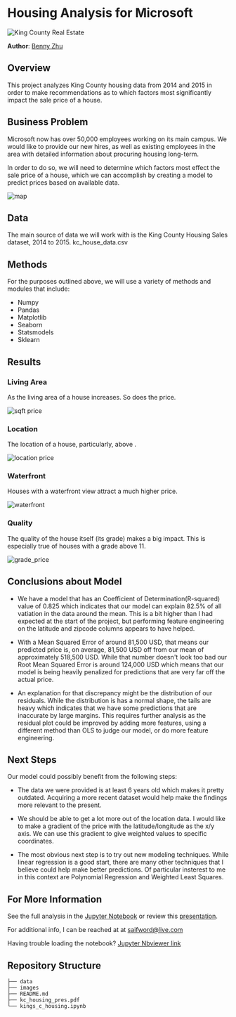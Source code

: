 

# Housing Analysis for Microsoft
![King County Real Estate](./images/microsoft-headquarters-exterior.jpg)

**Author**: [Benny Zhu](mailto:bennyzhu@buffalo.edu)

## **Overview**
 
This project analyzes King County housing data from 2014 and 2015 in order to make recommendations as to which factors most significantly impact the sale price of a house.

## **Business Problem**


Microsoft now has over 50,000 employees working on its main campus.  We would like to provide our new hires, as well as existing employees in the area with detailed information about procuring housing long-term.

In order to do so, we will need to determine which factors most effect the sale price of a house, which we can accomplish by creating a model to predict prices based on available data.

![map](./images/bing_map.png)


## **Data**

The main source of data we will work with is the King County Housing Sales dataset, 2014 to 2015.
    kc_house_data.csv


## **Methods**

For the purposes outlined above, we will use a variety of methods and modules that include:

* Numpy
* Pandas
* Matplotlib
* Seaborn
* Statsmodels
* Sklearn

## **Results**

### **Living Area**
As the living area of a house increases. So does the price.

![sqft price](./images/sqft_price.png)

### **Location**
The location of a house, particularly, above .

![location price](./images/location_price.png)

### **Waterfront**

Houses with a waterfront view attract a much higher price.

![waterfront](./images/waterfront_price.png)

### **Quality**

The quality of the house itself (its grade) makes a big impact.  This is especially true of houses with a grade above 11.

![grade_price](./images/grade_price.png)


## **Conclusions about Model**

* We have a model that has an Coefficient of Determination(R-squared) value of 0.825 which indicates that our model can explain 82.5% of all vatiation in the data around the mean.  This is a bit higher than I had expected at the start of the project, but performing feature engineering on the latitude and zipcode columns appears to have helped.

* With a Mean Squared Error of around 81,500 USD, that means our predicted price is, on average, 81,500 USD off from our mean of approximately 518,500 USD. While that number doesn't look too bad our Root Mean Squared Error is around 124,000 USD which means that our model is being heavily penalized for predictions that are very far off the actual price.

* An explanation for that discrepancy might be the distribution of our residuals.  While the distribution is has a normal shape, the tails are heavy which indicates that we have some predictions that are inaccurate by large margins.  This requires further analysis as the residual plot could be improved by adding more features, using a different method than OLS to judge our model, or do more feature engineering. 

## **Next Steps**

Our model could possibly benefit from the following steps:

* The data we were provided is at least 6 years old which makes it pretty outdated. Acquiring a more recent dataset would help make the findings more relevant to the present.

* We should be able to get a lot more out of the location data. I would like to make a gradient of the price with the latitude/longitude as the x/y axis. We can use this gradient to give weighted values to specific coordinates.

* The most obvious next step is to try out new modeling techniques. While linear regression is a good start, there are many other techniques that I believe could help make better predictions. Of particular insterest to me in this context are Polynomial Regression and Weighted Least Squares.

## **For More Information**

See the full analysis in the [Jupyter Notebook](kings_c_housing.ipynb) or review this [presentation](kc_housing_pres.pdf).

For additional info, I can be reached at  at [saifword@live.com](mailto:saifword@live.com)

Having trouble loading the notebook? [Jupyter Nbviewer link](https://nbviewer.jupyter.org/github/saifword/King_County_Housing/blob/main/kings_c_housing.ipynb)

## Repository Structure

```
├── data
├── images
├── README.md
├── kc_housing_pres.pdf
└── kings_c_housing.ipynb
```